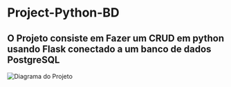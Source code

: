 # Project-Python-BD

## O Projeto consiste em Fazer um CRUD em python usando Flask conectado a um banco de dados PostgreSQL

![Diagrama do Projeto](https://github.com/user-attachments/assets/141174d7-7ac8-45c0-a119-0a2afd4f0c0a)
